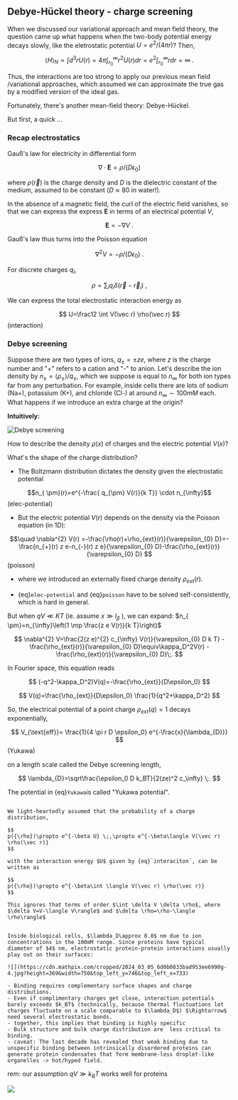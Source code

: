 ## Debye-Hückel theory - charge screening 



When we discussed our variational approach and mean field theory, the question came up what happens when the two-body potential energy decays slowly, like the eletrostatic potential $U= e^2/(4\pi r)$? Then,

$$
\langle H\rangle_N\propto \int d^3r U(r)=4\pi \int_{r_0}^\infty r^2 U(r) dr = e^2 \int_{r_0}^\infty r dr=\infty\;.
$$

Thus, the interactions are too strong to apply our previous mean field /variational approaches, which assumed we can approximate the true gas by a modified version of the ideal gas. 

Fortunately, there's another mean-field theory: Debye-Hückel.

But first, a quick ...


### Recap electrostatics

Gauß's law for electricity in differential form

$$
\nabla \cdot \mathbf{E}=\rho/(D\epsilon_0)
$$

where $\rho(\vec r)$ is the charge density and $D$ is the dielectric constant of the medium, assumed to be constant ($D\approx 80$ in water!).

In the absence of a magnetic field, the curl of the electric field vanishes, so that we can express the express $\mathbf{E}$ in terms of an electrical potential $V$, 

$$
\mathbf{E} = -\nabla V \;.
$$

Gauß's law thus turns into the Poisson equation

$$
\nabla^2 V=-\rho/(D\epsilon_0)\;.
$$

For discrete charges $q_i$,

$$
\rho=\sum_i q_i \delta(\vec r- \vec r_i) \;,
$$

We can express the total electrostatic interaction energy as

$$
U=\frac12 \int V(\vec r) \rho(\vec r)
$$ (interaction)















### Debye screening

Suppose there are two types of ions, $q_{\pm}=\pm z e$, where $z$ is the charge number and "+" refers to a cation and "-" to anion. Let's describe the ion density by $n_{\pm}=\langle \rho_{\pm}\rangle/q_{\pm}$, which we suppose is equal to $n_\infty$ for both ion types far from any perturbation. For example, inside cells there are lots of sodium (Na+), potassium (K+), and chloride (Cl-) at around $n_\infty\sim 100 mM$ each. What happens if we introduce an extra charge at the origin?

**Intuitively:**

![Debye screening](../figures/Debye-screening.jpg)



How to describe the density $\rho(x)$ of charges and the electric potential $V(x)$?

What's the shape of the charge distribution? 

- The Boltzmann distribution dictates the density given the electrostatic potential 

$$n_{ \pm}(r)=e^{-\frac{ q_{\pm} V(r)}{k T}} \cdot n_{\infty}$$ (elec-potential)

- But the electric potential $V(r)$ depends on the density via the Poisson equation (in 1D):

$$\quad \nabla^{2} V(r) =-\frac{\rho(r)+\rho_{ext}(r)}{\varepsilon_{0} D}=-\frac{n_{+}(r) z e-n_{-}(r) z e}{\varepsilon_{0} D}-\frac{\rho_{ext}(r)}{\varepsilon_{0} D}
$$ (poisson)

- where we introduced an externally fixed charge density $\rho_{ext}(r)$.

- {eq}`elec-potential` and {eq}`poisson` have to be solved self-consistently, which is hard in general.

But when $q V \ll K T$ (ie. assume $x \gg l_{\beta}$ ), we can expand: $n_{ \pm}=n_{\infty}\left(1 \mp \frac{z e V(r)}{k T}\right)$

$$
\nabla^{2} V=\frac{2(z e)^{2} c_{\infty} V(r)}{\varepsilon_{0} D k T} -\frac{\rho_{ext}(r)}{\varepsilon_{0} D}\equiv\kappa_D^2V(r) -\frac{\rho_{ext}(r)}{\varepsilon_{0} D}\;.
$$

In Fourier space, this equation reads

$$
(-q^2-\kappa_D^2)V(q)=-\frac{\rho_{ext}}{D\epsilon_0}
$$

$$
V(q)=\frac{\rho_{ext}}{D\epsilon_0} \frac{1}{q^2+\kappa_D^2}
$$


So, the electrical potential of a point charge $\rho_{ext}(q)=1$ decays exponentially,

$$
V_{\text{eff}}= \frac{1}{4 \pi r D \epsilon_0} e^{-\frac{x}{\lambda_{D}}}
$$ (Yukawa)

on a length scale called the Debye screening length,

$$
\lambda_{D}=\sqrt\frac{\epsilon_0 D k_BT}{2(ze)^2 c_\infty} \;.
$$

The potential in {eq}`Yukawa`is called "Yukawa potential".

```{note} Where did the above analysis make a mean field approximation?

We light-heartedly assumed that the probability of a charge distribution,

$$ 
p({\rho})\propto e^{-\beta U} \;,\propto e^{-\beta\langle V(\vec r) \rho(\vec r)}
$$

with the interaction energy $U$ given by {eq}`interaciton`, can be written as

$$
p({\rho})\propto e^{-\beta\int \langle V(\vec r) \rho(\vec r)}
$$

This ignores that terms of order $\int \delta V \delta \rho$, where $\delta V=V-\langle V\rangle$ and $\delta \rho=\rho-\langle \rho\rangle$
```


```{note} Significance of Debye screening for protein binding:

Inside biological cells, $\lambda_D\approx 0.8$ nm due to ion concentrations in the 100mM range. Since proteins have typical diameter of $4$ nm, electrostatic protein-protein interactions usually play out on their surfaces:

![](https://cdn.mathpix.com/cropped/2024_03_05_6d0b0833bad953ee6990g-4.jpg?height=369&width=750&top_left_y=746&top_left_x=733)

- Binding requires complementary surface shapes and charge distributions.
- Even if complimentary charges get close, interaction potentials barely exceeds $k_BT$ (technically, because thermal fluctuations let charges fluctuate on a scale comparable to $\lambda_D$) $\Rightarrow$ need several electrostatic bonds.
- together, this implies that binding is highly specific
- Bulk structure and bulk charge distribution are  less critical to binding.
- caveat: The last decade has revealed that weak binding due to unspecific binding between intrinsically disordered proteins can generate protein condensates that form membrane-less droplet-like organelles -> hot/hyped field.
```


rem: our assumption $q V \gg k_{B} T$ works well for proteins

![](https://cdn.mathpix.com/cropped/2024_03_05_6d0b0833bad953ee6990g-3.jpg?height=299&width=1270&top_left_y=1232&top_left_x=536)
